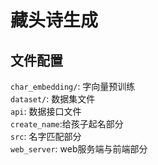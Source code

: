 # 藏头诗生成


## 文件配置
`char_embedding/`: 字向量预训练  
`dataset/`: 数据集文件   
`api`: 数据接口文件  
`create_name`:给孩子起名部分    
`src`: 名字匹配部分  
`web_server`: web服务端与前端部分